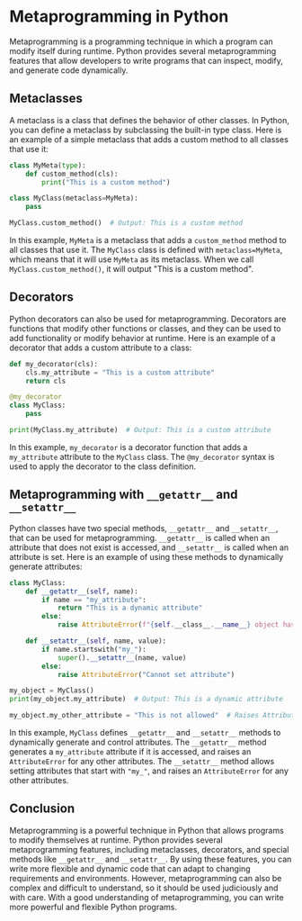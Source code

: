 # Metaprogramming in Python

Metaprogramming is a programming technique in which a program can modify itself during runtime. Python provides several metaprogramming features that allow developers to write programs that can inspect, modify, and generate code dynamically.

## Metaclasses

A metaclass is a class that defines the behavior of other classes. In Python, you can define a metaclass by subclassing the built-in type class. Here is an example of a simple metaclass that adds a custom method to all classes that use it:

```python
class MyMeta(type):
    def custom_method(cls):
        print("This is a custom method")

class MyClass(metaclass=MyMeta):
    pass

MyClass.custom_method()  # Output: This is a custom method
```

In this example, `MyMeta` is a metaclass that adds a `custom_method` method to all classes that use it. The `MyClass` class is defined with `metaclass=MyMeta`, which means that it will use `MyMeta` as its metaclass. When we call `MyClass.custom_method()`, it will output "This is a custom method".

## Decorators

Python decorators can also be used for metaprogramming. Decorators are functions that modify other functions or classes, and they can be used to add functionality or modify behavior at runtime. Here is an example of a decorator that adds a custom attribute to a class:

```python
def my_decorator(cls):
    cls.my_attribute = "This is a custom attribute"
    return cls

@my_decorator
class MyClass:
    pass

print(MyClass.my_attribute)  # Output: This is a custom attribute
```

In this example, `my_decorator` is a decorator function that adds a `my_attribute` attribute to the `MyClass` class. The `@my_decorator` syntax is used to apply the decorator to the class definition.

## Metaprogramming with `__getattr__` and `__setattr__`

Python classes have two special methods, `__getattr__` and `__setattr__`, that can be used for metaprogramming. `__getattr__` is called when an attribute that does not exist is accessed, and `__setattr__` is called when an attribute is set. Here is an example of using these methods to dynamically generate attributes:

```python
class MyClass:
    def __getattr__(self, name):
        if name == "my_attribute":
            return "This is a dynamic attribute"
        else:
            raise AttributeError(f"{self.__class__.__name__} object has no attribute {name}")

    def __setattr__(self, name, value):
        if name.startswith("my_"):
            super().__setattr__(name, value)
        else:
            raise AttributeError("Cannot set attribute")

my_object = MyClass()
print(my_object.my_attribute)  # Output: This is a dynamic attribute

my_object.my_other_attribute = "This is not allowed"  # Raises AttributeError
```

In this example, `MyClass` defines `__getattr__` and `__setattr__` methods to dynamically generate and control attributes. The `__getattr__` method generates a `my_attribute` attribute if it is accessed, and raises an `AttributeError` for any other attributes. The `__setattr__` method allows setting attributes that start with `"my_"`, and raises an `AttributeError` for any other attributes.

## Conclusion

Metaprogramming is a powerful technique in Python that allows programs to modify themselves at runtime. Python provides several metaprogramming features, including metaclasses, decorators, and special methods like `__getattr__` and `__setattr__`. By using these features, you can write more flexible and dynamic code that can adapt to changing requirements and environments. However, metaprogramming can also be complex and difficult to understand, so it should be used judiciously and with care. With a good understanding of metaprogramming, you can write more powerful and flexible Python programs.

